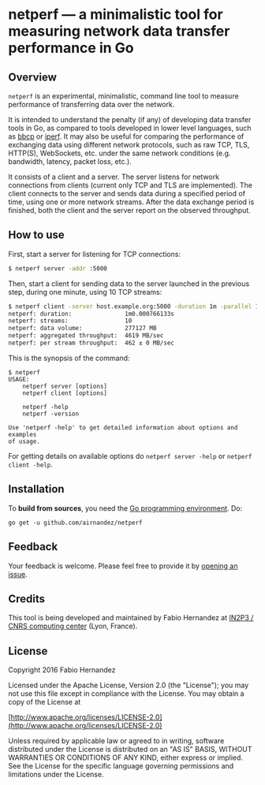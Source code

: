 # netperf — a minimalistic tool for measuring network data transfer performance in Go

## Overview
`netperf` is an experimental, minimalistic, command line tool to measure performance of transferring data over the network.

It is intended to understand the penalty (if any) of developing data transfer tools in Go, as compared to tools developed in lower level languages, such as [bbcp](https://www.slac.stanford.edu/~abh/bbcp/) or [iperf](http://software.es.net/iperf/). It may also be useful for comparing the performance of exchanging data using different network protocols, such as raw TCP, TLS, HTTP(S), WebSockets, etc. under the same network conditions (e.g. bandwidth, latency, packet loss, etc.).

It consists of a client and a server. The server listens for network connections from clients (current only TCP and TLS are implemented). The client connects to the server and sends data during a specified period of time, using one or more network streams. After the data exchange period is finished, both the client and the server report on the observed throughput.

## How to use
First, start a server for listening for TCP connections:

```bash
$ netperf server -addr :5000
```

Then, start a client for sending data to the server launched in the previous step, during one minute, using 10 TCP streams:

```bash
$ netperf client -server host.example.org:5000 -duration 1m -parallel 10
netperf: duration:               1m0.000766133s
netperf: streams:                10
netperf: data volume:            277127 MB
netperf: aggregated throughput:  4619 MB/sec
netperf: per stream throughput:  462 ± 0 MB/sec
```

This is the synopsis of the command:

```
$ netperf
USAGE:
    netperf server [options]
    netperf client [options]

    netperf -help
    netperf -version

Use 'netperf -help' to get detailed information about options and examples
of usage.
```

For getting details on available options do `netperf server -help` or `netperf client -help`.

## Installation
To **build from sources**, you need the [Go programming environment](https://golang.org). Do:

```
go get -u github.com/airnandez/netperf
```

## Feedback

Your feedback is welcome. Please feel free to provide it by [opening an issue](https://github.com/airnandez/netperf/issues).

## Credits

This tool is being developed and maintained by Fabio Hernandez at [IN2P3 / CNRS computing center](http://cc.in2p3.fr) (Lyon, France).

## License
Copyright 2016 Fabio Hernandez

Licensed under the Apache License, Version 2.0 (the "License");
you may not use this file except in compliance with the License.
You may obtain a copy of the License at

[http://www.apache.org/licenses/LICENSE-2.0](http://www.apache.org/licenses/LICENSE-2.0)

Unless required by applicable law or agreed to in writing, software
distributed under the License is distributed on an "AS IS" BASIS,
WITHOUT WARRANTIES OR CONDITIONS OF ANY KIND, either express or implied.
See the License for the specific language governing permissions and
limitations under the License.
